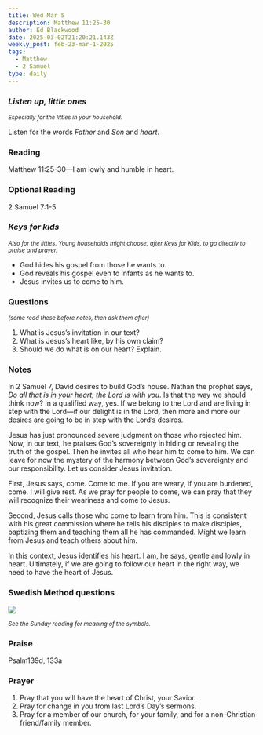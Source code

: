 ```yaml
---
title: Wed Mar 5
description: Matthew 11:25-30
author: Ed Blackwood
date: 2025-03-02T21:20:21.143Z
weekly_post: feb-23-mar-1-2025
tags:
  - Matthew
  - 2 Samuel
type: daily
---
```

### *Listen up, little ones*

<div><small><i>Especially for the littles in your household.</i></small></div>

Listen for the words *Father* and *Son* and *heart*.

### Reading

Matthew 11:25-30—I am lowly and humble in heart.

### O﻿ptional Reading

2 Samuel 7:1-5

### *Keys for kids*

<div><small><i>Also for the littles. Young households might choose, after Keys for Kids, to go directly to praise and prayer.</i></small></div>

* God hides his gospel from those he wants to.
* God reveals his gospel even to infants as he wants to.
* Jesus invites us to come to him.

### Questions

<div><small><i>(some read these before notes, then ask them after)</i></small></div>

1. What is Jesus’s invitation in our text?
2. What is Jesus’s heart like, by his own claim?
3. Should we do what is on our heart? Explain.

### Notes

In 2 Samuel 7, David desires to build God’s house. Nathan the prophet says, *Do all that is in your heart, the Lord is with you*. Is that the way we should think now? In a qualified way, yes. If we belong to the Lord and are living in step with the Lord—if our delight is in the Lord, then more and more our desires are going to be in step with the Lord’s desires. 

Jesus has just pronounced severe judgment on those who rejected him. Now, in our text, he praises God’s sovereignty in hiding or revealing the truth of the gospel. Then he invites all who hear him to come to him. We can leave for now the mystery of the harmony between God’s sovereignty and our responsibility. Let us consider Jesus invitation.

First, Jesus says, come. Come to me. If you are weary, if you are burdened, come. I will give rest. As we pray for people to come, we can pray that they will recognize their weariness and come to Jesus.

Second, Jesus calls those who come to learn from him. This is consistent with his great commission where he tells his disciples to make disciples, baptizing them and teaching them all he has commanded. Might we learn from Jesus and teach others about him.

In this context, Jesus identifies his heart. I am, he says, gentle and lowly in heart. Ultimately, if we are going to follow our heart in the right way, we need to have the heart of Jesus.

### Swedish Method questions

![](/static/img/family_worship_study_ed-swedish_questions.png)

<div><small><i>See the Sunday reading for meaning of the symbols.</i></small></div>

### Praise

P﻿salm139d, 133a

### Prayer

1. Pray that you will have the heart of Christ, your Savior.
2. Pray for change in you from last Lord’s Day’s sermons.
3. Pray for a member of our church, for your family, and for a non-Christian friend/family member.
